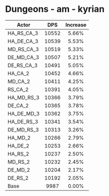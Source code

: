 # Dungeons - am - kyrian
| Actor | DPS | Increase |
|---|:---:|:---:|
|HA_RS_CA_3|10552|5.66%|
|HA_DE_CA_3|10539|5.53%|
|MD_RS_CA_3|10519|5.33%|
|DE_MD_CA_3|10507|5.21%|
|DE_RS_CA_3|10491|5.05%|
|HA_CA_2|10452|4.66%|
|MD_CA_2|10411|4.25%|
|RS_CA_2|10391|4.05%|
|HA_MD_RS_3|10366|3.79%|
|DE_CA_2|10365|3.78%|
|HA_DE_MD_3|10362|3.75%|
|HA_DE_RS_3|10341|3.54%|
|DE_MD_RS_3|10313|3.26%|
|HA_MD_2|10266|2.79%|
|HA_DE_2|10253|2.66%|
|HA_RS_2|10237|2.50%|
|MD_RS_2|10232|2.45%|
|DE_MD_2|10204|2.17%|
|DE_RS_2|10192|2.05%|
|Base|9987|0.00%|
